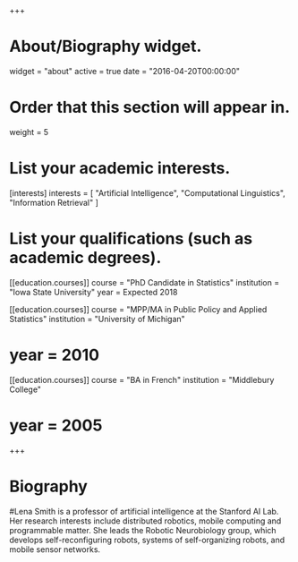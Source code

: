 +++
# About/Biography widget.
widget = "about"
active = true
date = "2016-04-20T00:00:00"

# Order that this section will appear in.
weight = 5

# List your academic interests.
[interests]
  interests = [
    "Artificial Intelligence",
    "Computational Linguistics",
    "Information Retrieval"
  ]

# List your qualifications (such as academic degrees).
[[education.courses]]
  course = "PhD Candidate in Statistics"
  institution = "Iowa State University"
  year = Expected 2018

[[education.courses]]
  course = "MPP/MA in Public Policy and Applied Statistics"
  institution = "University of Michigan"
#  year = 2010

[[education.courses]]
  course = "BA in French"
  institution = "Middlebury College"
#  year = 2005
 
+++

# Biography

#Lena Smith is a professor of artificial intelligence at the Stanford AI Lab. Her research interests include distributed robotics, mobile computing and programmable matter. She leads the Robotic Neurobiology group, which develops self-reconfiguring robots, systems of self-organizing robots, and mobile sensor networks.


